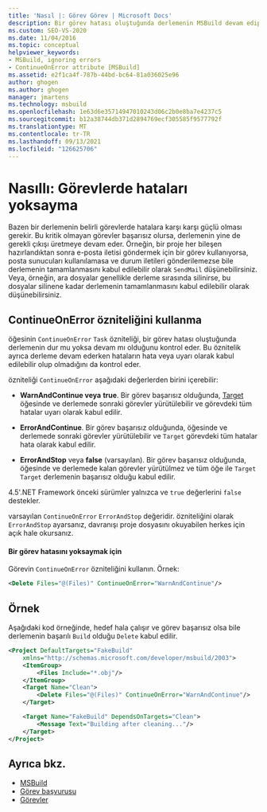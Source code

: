 ```yaml
---
title: 'Nasıl |: Görev Görev | Microsoft Docs'
description: Bir görev hatası oluştuğunda derlemenin MSBuild devam edip etmemeyi denetleme hakkında bilgi edinebilirsiniz.
ms.custom: SEO-VS-2020
ms.date: 11/04/2016
ms.topic: conceptual
helpviewer_keywords:
- MSBuild, ignoring errors
- ContinueOnError attribute [MSBuild]
ms.assetid: e2f1ca4f-787b-44bd-bc64-81a036025e96
author: ghogen
ms.author: ghogen
manager: jmartens
ms.technology: msbuild
ms.openlocfilehash: 1e63d6e35714947010243d06c2b0e8ba7e4237c5
ms.sourcegitcommit: b12a38744db371d2894769ecf305585f9577792f
ms.translationtype: MT
ms.contentlocale: tr-TR
ms.lasthandoff: 09/13/2021
ms.locfileid: "126625706"
---
```

# <a name="how-to-ignore-errors-in-tasks"></a>Nasıllı: Görevlerde hataları yoksayma

Bazen bir derlemenin belirli görevlerde hatalara karşı karşı güçlü olması gerekir. Bu kritik olmayan görevler başarısız olursa, derlemenin yine de gerekli çıkışı üretmeye devam eder. Örneğin, bir proje her bileşen hazırlandıktan sonra e-posta iletisi göndermek için bir görev kullanıyorsa, posta sunucuları kullanılamasa ve durum iletileri gönderilemezse bile derlemenin tamamlanmasını kabul edilebilir olarak `SendMail` düşünebilirsiniz. Veya, örneğin, ara dosyalar genellikle derleme sırasında silinirse, bu dosyalar silinene kadar derlemenin tamamlanmasını kabul edilebilir olarak düşünebilirsiniz.

## <a name="use-the-continueonerror-attribute"></a>ContinueOnError özniteliğini kullanma

öğesinin `ContinueOnError` `Task` özniteliği, bir görev hatası oluştuğunda derlemenin dur mu yoksa devam mı olduğunu kontrol eder. Bu öznitelik ayrıca derleme devam ederken hataların hata veya uyarı olarak kabul edilebilir olup olmadığını da kontrol eder.

özniteliği `ContinueOnError` aşağıdaki değerlerden birini içerebilir:

- **WarnAndContinue veya** **true**. Bir görev başarısız olduğunda, [Target](../msbuild/target-element-msbuild.md) öğesinde ve derlemede sonraki görevler yürütülebilir ve görevdeki tüm hatalar uyarı olarak kabul edilir.

- **ErrorAndContinue**. Bir görev başarısız olduğunda, öğesinde ve derlemede sonraki görevler yürütülebilir ve `Target` görevdeki tüm hatalar hata olarak kabul edilir.

- **ErrorAndStop** veya **false** (varsayılan). Bir görev başarısız olduğunda, öğesinde ve derlemede kalan görevler yürütülmez ve tüm öğe ile `Target` `Target` derlemenin başarısız olduğu kabul edilir.

4.5'.NET Framework önceki sürümler yalnızca ve `true` değerlerini `false` destekler.

varsayılan `ContinueOnError` `ErrorAndStop` değeridir. özniteliğini olarak `ErrorAndStop` ayarsanız, davranışı proje dosyasını okuyabilen herkes için açık hale okursanız.

#### <a name="to-ignore-an-error-in-a-task"></a>Bir görev hatasını yoksaymak için

Görevin `ContinueOnError` özniteliğini kullanın. Örnek:

```xml
<Delete Files="@(Files)" ContinueOnError="WarnAndContinue"/>
```

## <a name="example"></a>Örnek

Aşağıdaki kod örneğinde, hedef hala çalışır ve görev başarısız olsa bile derlemenin başarılı `Build` olduğu `Delete` kabul edilir.

```xml
<Project DefaultTargets="FakeBuild"
    xmlns="http://schemas.microsoft.com/developer/msbuild/2003">
    <ItemGroup>
        <Files Include="*.obj"/>
    </ItemGroup>
    <Target Name="Clean">
        <Delete Files="@(Files)" ContinueOnError="WarnAndContinue"/>
    </Target>

    <Target Name="FakeBuild" DependsOnTargets="Clean">
        <Message Text="Building after cleaning..."/>
    </Target>
</Project>
```

## <a name="see-also"></a>Ayrıca bkz.

- [MSBuild](../msbuild/msbuild.md)
- [Görev başvurusu](../msbuild/msbuild-task-reference.md)
- [Görevler](../msbuild/msbuild-tasks.md)
